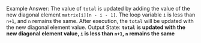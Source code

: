 Example Answer:
The value of `total` is updated by adding the value of the new diagonal element `matrix[i][n - i - 1]`. The loop variable `i` is less than `n+1`, and `n` remains the same. After execution, the `total` will be updated with the new diagonal element value. 
Output State: **`total` is updated with the new diagonal element value, `i` is less than `n+1`, `n` remains the same**